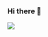 ### Hi there 👋

![](https://raw.githubusercontent.com/j-c-cook/_github-stats/master/generated/overview.svg)
